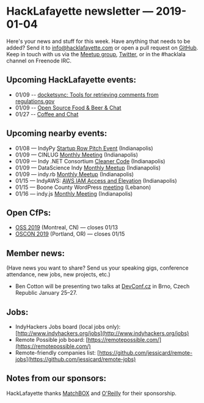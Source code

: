 # HackLafayette newsletter — 2019-01-04

Here's your news and stuff for this week. Have anything that needs to be added? Send it to info@hacklafayette.com or open a pull request on [GitHub](https://github.com/hacklafayette/newsletter). Keep in touch with us via the [Meetup group](https://www.meetup.com/hacklafayette/), [Twitter](https://twitter.com/hacklafayette), or in the #hacklala channel on Freenode IRC.

## Upcoming HackLafayette events:

* 01/09 -- [ docketsync: Tools for retrieving comments from regulations.gov](https://www.meetup.com/hacklafayette/events/vkwlfpyzcbmb/)
* 01/09 -- [Open Source Food & Beer & Chat](https://www.meetup.com/hacklafayette/events/rzscgqyzcbmb/)
* 01/27 -- [Coffee and Chat](https://www.meetup.com/hacklafayette/events/fmlpkqyzcbkc/)

## Upcoming nearby events:
* 01/08 — IndyPy [Startup Row Pitch Event](https://www.meetup.com/indypy/events/jpkgppyzcblb/) (Indianapolis)
* 01/09 — CINLUG [Monthly Meeting](https://www.meetup.com/CINLUG/events/mnbffqyzcbmb/) (Indianapolis)
* 01/09 — Indy .NET Consortium [Cleaner Code](https://www.meetup.com/Indy-NET-Consortium/events/254946056/) (Indianapolis)
* 01/09 — DataScience Indy [Monthly Meetup](https://www.meetup.com/dsindy/events/bdkcwlyzcbmb/) (Indianapolis)
* 01/09 — indy.rb [Monthly Meetup](https://www.meetup.com/indyrb/events/cfszxyzcbmb/) (Indianapolis)
* 01/15 — IndyAWS: [AWS IAM Access and Elevation](https://www.meetup.com/IndyAWS/events/sjrtmpyzcbtb/) (Indianapolis)
* 01/15 — Boone County WordPress [meeting](https://www.meetup.com/Boone-County-WordPress-Meetup/events/jlbhvpyzcbtb/) (Lebanon)
* 01/16 — indy.js [Monthly Meeting](https://www.meetup.com/indyjs/events/ljvvdpyzcbvb/) (Indianapolis)

## Open CfPs:
* [OSS 2019](https://conf.researchr.org/track/oss2019/oss2019-papers) (Montreal, CN) — closes 01/13
* [OSCON 2019](https://conferences.oreilly.com/oscon/oscon-or/public/cfp/694) (Portland, OR) — closes 01/15

## Member news:

(Have news you want to share? Send us your speaking gigs, conference attendance, new jobs, new projects, etc.)

- Ben Cotton will be presenting two talks at [DevConf.cz](https://devconf.info/cz/2019) in Brno, Czech Republic January 25–27.

## Jobs:

- IndyHackers Jobs board (local jobs only): [http://www.indyhackers.org/jobs](http://www.indyhackers.org/jobs)
- Remote Possible job board: [https://remotepossible.com/](https://remotepossible.com/)
- Remote-friendly companies list: [https://github.com/jessicard/remote-jobs](https://github.com/jessicard/remote-jobs)

## Notes from our sponsors:

HackLafayette thanks [MatchBOX](http://matchboxstudio.org/) and [O'Reilly](http://www.oreilly.com/) for their sponsorship.

